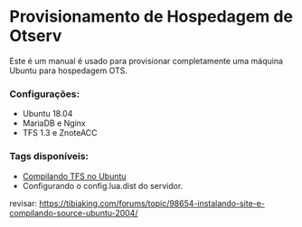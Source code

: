 # Provisionamento de Hospedagem de Otserv
Este é um manual é usado para provisionar completamente uma máquina Ubuntu para hospedagem OTS.

### Configurações:
- Ubuntu 18.04
- MariaDB e Nginx
- TFS 1.3 e ZnoteACC

### Tags disponíveis:
* [Compilando TFS no Ubuntu](https://github.com/luanluciano93/infraestrura-otserv/wiki/Compilando-TFS-no-Ubuntu)
* Configurando o config.lua.dist do servidor.


revisar: https://tibiaking.com/forums/topic/98654-instalando-site-e-compilando-source-ubuntu-2004/
